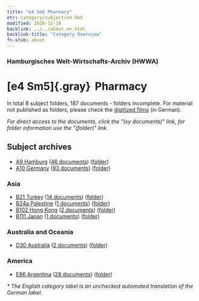 ```yaml
---
title: "e4 Sm5 Pharmacy"
etr: category/subject/e4 Sm5
modified: 2020-12-18
backlink: ../../about.en.html
backlink-title: "Category Overview"
fn-stub: about
---
```


### Hamburgisches Welt-Wirtschafts-Archiv (HWWA)
# [e4 Sm5]{.gray}&#8201; Pharmacy&#160; 





In total 8 subject folders, 187 documents - folders incomplete.
For material not published as folders, please check the [digitized films](/film/h1_sh) (in German).

_For direct access to the documents, click the "(xy documents)" link, for folder information use the "(folder)" link._

## Subject archives


- [A9 Hamburg](../../../geo/about.en.html#A9) (<a href="https://dfg-viewer.de/show/?tx_dlf[id]=https://pm20.zbw.eu/mets/sh/1409xx/140905/1442xx/144273/public.mets.en.xml" target="_blank">46 documents</a>) ([folder](http://purl.org/pressemappe20/folder/sh/140905,144273))
- [A10 Germany](../../../geo/about.en.html#A10) (<a href="https://dfg-viewer.de/show/?tx_dlf[id]=https://pm20.zbw.eu/mets/sh/1261xx/126128/1442xx/144273/public.mets.en.xml" target="_blank">93 documents</a>) ([folder](http://purl.org/pressemappe20/folder/sh/126128,144273))

### Asia

- [B21 Turkey](../../../geo/about.en.html#B21) (<a href="https://dfg-viewer.de/show/?tx_dlf[id]=https://pm20.zbw.eu/mets/sh/1411xx/141111/1442xx/144273/public.mets.en.xml" target="_blank">14 documents</a>) ([folder](http://purl.org/pressemappe20/folder/sh/141111,144273))
- [B24a Palestine](../../../geo/about.en.html#B24a) (<a href="https://dfg-viewer.de/show/?tx_dlf[id]=https://pm20.zbw.eu/mets/sh/1411xx/141115/1442xx/144273/public.mets.en.xml" target="_blank">1 documents</a>) ([folder](http://purl.org/pressemappe20/folder/sh/141115,144273))
- [B102 Hong Kong](../../../geo/about.en.html#B102) (<a href="https://dfg-viewer.de/show/?tx_dlf[id]=https://pm20.zbw.eu/mets/sh/1412xx/141268/1442xx/144273/public.mets.en.xml" target="_blank">2 documents</a>) ([folder](http://purl.org/pressemappe20/folder/sh/141268,144273))
- [B111 Japan](../../../geo/about.en.html#B111) (<a href="https://dfg-viewer.de/show/?tx_dlf[id]=https://pm20.zbw.eu/mets/sh/1412xx/141272/1442xx/144273/public.mets.en.xml" target="_blank">1 documents</a>) ([folder](http://purl.org/pressemappe20/folder/sh/141272,144273))

### Australia and Oceania

- [D30 Australia](../../../geo/about.en.html#D30) (<a href="https://dfg-viewer.de/show/?tx_dlf[id]=https://pm20.zbw.eu/mets/sh/1416xx/141621/1442xx/144273/public.mets.en.xml" target="_blank">2 documents</a>) ([folder](http://purl.org/pressemappe20/folder/sh/141621,144273))

### America

- [E86 Argentina](../../../geo/about.en.html#E86) (<a href="https://dfg-viewer.de/show/?tx_dlf[id]=https://pm20.zbw.eu/mets/sh/1416xx/141692/1442xx/144273/public.mets.en.xml" target="_blank">28 documents</a>) ([folder](http://purl.org/pressemappe20/folder/sh/141692,144273))


_* The English category label is an unchecked automated translation of the German label._


